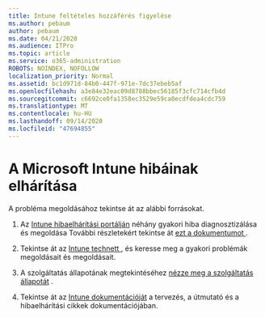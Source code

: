 ```yaml
---
title: Intune feltételes hozzáférés figyelése
ms.author: pebaum
author: pebaum
ms.date: 04/21/2020
ms.audience: ITPro
ms.topic: article
ms.service: o365-administration
ROBOTS: NOINDEX, NOFOLLOW
localization_priority: Normal
ms.assetid: bc1d971d-84b0-447f-971e-7dc37ebeb5af
ms.openlocfilehash: a3e84e32eac09d8788bbec56185f3cfc714cfb4d
ms.sourcegitcommit: c6692ce0fa1358ec3529e59ca0ecdfdea4cdc759
ms.translationtype: MT
ms.contentlocale: hu-HU
ms.lasthandoff: 09/14/2020
ms.locfileid: "47694855"
---
```

# <a name="troubleshoot-issues-with-microsoft-intune"></a>A Microsoft Intune hibáinak elhárítása

A probléma megoldásához tekintse át az alábbi forrásokat.
  
1. Az [Intune hibaelhárítási portálján](https://devicemanagement.microsoft.com/#blade/Microsoft_Intune_DeviceSettings/TroubleshootBlade) néhány gyakori hiba diagnosztizálása és megoldása További részletekért tekintse át [ezt a dokumentumot ](https://docs.microsoft.com/intune/help-desk-operators).
    
2. Tekintse át az [Intune technett ](https://social.technet.microsoft.com/forums/home?forum=microsoftintuneprod), és keresse meg a gyakori problémák megoldásait és megoldásait.
    
3. A szolgáltatás állapotának megtekintéséhez [nézze meg a szolgáltatás állapotát](https://portal.office.com/AdminPortal/Home#/servicehealth) . 
    
4. Tekintse át az [Intune dokumentációját](https://docs.microsoft.com/intune/) a tervezés, a útmutató és a hibaelhárítási cikkek dokumentációjában. 
    

